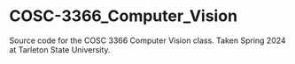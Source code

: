 # COSC-3366_Computer_Vision
Source code for the COSC 3366 Computer Vision class. Taken Spring 2024 at Tarleton State University.
